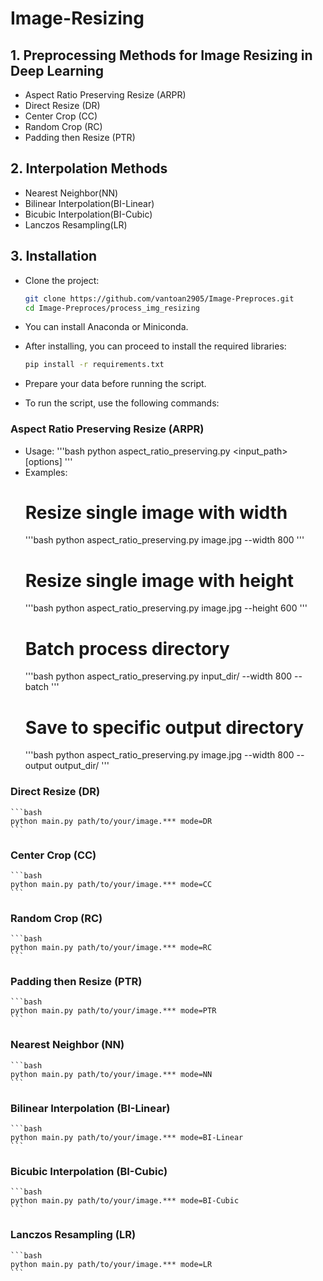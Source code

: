 # Image-Resizing

## 1. Preprocessing Methods for Image Resizing in Deep Learning
- Aspect Ratio Preserving Resize (ARPR)
- Direct Resize (DR)
- Center Crop (CC)
- Random Crop (RC)
- Padding then Resize (PTR)

## 2. Interpolation Methods
- Nearest Neighbor(NN)
- Bilinear Interpolation(BI-Linear)
- Bicubic Interpolation(BI-Cubic)
- Lanczos Resampling(LR)

## 3. Installation

- Clone the project:
    ```bash
    git clone https://github.com/vantoan2905/Image-Preproces.git
    cd Image-Preproces/process_img_resizing
    ```

- You can install Anaconda or Miniconda.

- After installing, you can proceed to install the required libraries:
    ```bash
    pip install -r requirements.txt
    ```

- Prepare your data before running the script.

- To run the script, use the following commands:

### Aspect Ratio Preserving Resize (ARPR)
- Usage:
'''bash
    python aspect_ratio_preserving.py <input_path> [options]
    '''
- Examples:
    # Resize single image with width
    '''bash
    python aspect_ratio_preserving.py image.jpg --width 800
    ''' 
    # Resize single image with height
    '''bash
    python aspect_ratio_preserving.py image.jpg --height 600
    '''
    # Batch process directory
    '''bash
    python aspect_ratio_preserving.py input_dir/ --width 800 --batch
    '''
    # Save to specific output directory
    '''bash
    python aspect_ratio_preserving.py image.jpg --width 800 --output output_dir/
    '''
### Direct Resize (DR)
    ```bash
    python main.py path/to/your/image.*** mode=DR
    ```

### Center Crop (CC)
    ```bash
    python main.py path/to/your/image.*** mode=CC
    ```

### Random Crop (RC)
    ```bash
    python main.py path/to/your/image.*** mode=RC
    ```

### Padding then Resize (PTR)
    ```bash
    python main.py path/to/your/image.*** mode=PTR
    ```

### Nearest Neighbor (NN)
    ```bash
    python main.py path/to/your/image.*** mode=NN
    ```

### Bilinear Interpolation (BI-Linear)
    ```bash
    python main.py path/to/your/image.*** mode=BI-Linear
    ```

### Bicubic Interpolation (BI-Cubic)
    ```bash
    python main.py path/to/your/image.*** mode=BI-Cubic
    ```

### Lanczos Resampling (LR)
    ```bash
    python main.py path/to/your/image.*** mode=LR
    ```

